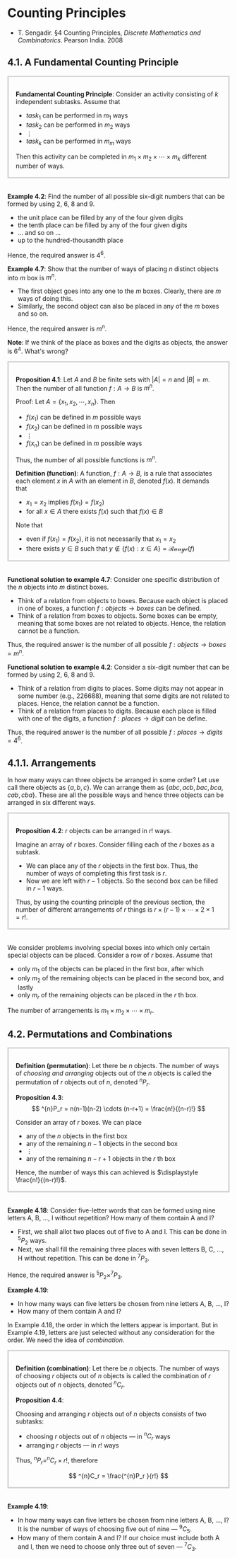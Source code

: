 <style>
  .definition, .proposition {
    padding: 1rem 1rem 0.2rem 1rem;
    border-style: solid;
    border-color: lightgrey;
    margin-bottom: 2rem;
  }
</style>

# Counting Principles

- T. Sengadir. &sect;4 Counting Principles, *Discrete Mathematics and Combinatorics*. Pearson India. 2008

## 4.1. A Fundamental Counting Principle

<article class="proposition">

**Fundamental Counting Principle**:
Consider an activity consisting of $k$ independent subtasks. Assume that

- $task_1$ can be performed in $m_1$ ways
- $task_2$ can be performed in $m_2$ ways
- &vellip;
- $task_k$ can be performed in $m_m$ ways

Then this activity can be completed in $m_1 \times m_2 \times \cdots \times m_k$ different number of ways.

</article>

**Example 4.2**:
Find the number of all possible six-digit numbers that can be formed by using 2, 6, 8 and 9.

- the unit place can be filled by any of the four given digits
- the tenth place can be filled by any of the four given digits
- &hellip; and so on &hellip;
- up to the hundred-thousandth place

Hence, the required answer is $4^6$.

**Example 4.7**:
Show that the number of ways of placing $n$ distinct objects into $m$ box is $m^n$.

- The first object goes into any one to the $m$ boxes. Clearly, there are $m$ ways of doing this.
- Similarly, the second object can also be placed in any of the $m$ boxes and so on.

Hence, the required answer is $m^n$.

**Note**:
If we think of the place as boxes and the digits as objects, the answer is $6^4$. What's wrong?

<article class="proposition">

**Proposition 4.1**:
Let $A$ and $B$ be finite sets with $|A|=n$ and $|B|=m$. Then the number of all function $f:A \to B$ is $m^n$.

Proof:
Let $A=\{x_1, x_2, \cdots, x_n\}$. Then

- $f(x_1)$ can be defined in $m$ possible ways
- $f(x_2)$ can be defined in $m$ possible ways
- &vellip;
- $f(x_n)$ can be defined in $m$ possible ways

Thus, the number of all possible functions is $m^n$.

**Definition (function)**:
A function, $f:A \to B$, is a rule that associates each element $x$ in $A$ with an element in $B$, denoted $f(x)$. It demands that

- $x_1 = x_2$ implies $f(x_1) = f(x_2)$
- for all $x \in A$ there exists $f(x)$ such that $f(x) \in B$

Note that

- even if $f(x_1) = f(x_2)$, it is not necessarily that $x_1 = x_2$
- there exists $y \in B$ such that $y \notin \{f(x):x \in A\} = \mathcal{Range}(f)$

</article>

**Functional solution to example 4.7**:
Consider one specific distribution of the $n$ objects into $m$ distinct boxes.

- Think of a relation from objects to boxes. Because each object is placed in one of boxes, a function $f:objects \to boxes$ can be defined.
- Think of a relation from boxes to objects. Some boxes can be empty, meaning that some boxes are not related to objects. Hence, the relation cannot be a function.

Thus, the required answer is the number of all possible $f:objects \to boxes = m^n$.

**Functional solution to example 4.2**:
Consider a six-digit number that can be formed by using 2, 6, 8 and 9.

- Think of a relation from digits to places. Some digits may not appear in some number (e.g., 226688), meaning that some digits are not related to places. Hence, the relation cannot be a function.
- Think of a relation from places to digits. Because each place is filled with one of the digits, a function $f:places \to digit$ can be define.

Thus, the required answer is the number of all possible $f:places \to digits = 4^6$.

## 4.1.1. Arrangements

In how many ways can three objects be arranged in some order? Let use call there objects as $\{a, b, c\}$. We can arrange them as $\{abc, acb, bac, bca, cab, cba\}$. These are all the possible ways and hence three objects can be arranged in six different ways.

<article class="proposition">

**Proposition 4.2**:
$r$ objects can be arranged in $r!$ ways.

Imagine an array of $r$ boxes. Consider filling each of the $r$ boxes as a subtask.

- We can place any of the $r$ objects in the first box. Thus, the number of ways of completing this first task is $r$.
- Now we are left with $r-1$ objects. So the second box can be filled in  $r-1$ ways.

Thus, by using the counting principle of the previous section, the number of different arrangements of $r$ things is $r \times (r-1) \times \cdots \times 2 \times 1 = r!$.

</article>

We consider problems involving special boxes into which only certain special objects can be placed. Consider a row of $r$ boxes. Assume that

- only $m_1$ of the objects can be placed in the first box, after which
- only $m_2$ of the remaining objects can be placed in the second box, and lastly
- only $m_r$ of the remaining objects can be placed in the $r$ th box.

The number of arrangements is $m_1 \times m_2 \times \cdots \times m_r$.

## 4.2. Permutations and Combinations

<article class="definition">

**Definition (permutation)**:
Let there be $n$ objects. The number of ways of *choosing and arranging* objects out of the $n$ objects is called the permutation of $r$ objects out of $n$, denoted $^{n}P_r$.

**Proposition 4.3**:
$$
^{n}P_r = n(n-1)(n-2) \cdots (n-r+1) = \frac{n!}{(n-r)!}
$$

Consider an array of $r$ boxes. We can place

- any of the $n$ objects in the first box
- any of the remaining $n-1$ objects in the second box
- &vellip;
- any of the remaining $n-r+1$ objects in the $r$ th box

Hence, the number of ways this can achieved is $\displaystyle \frac{n!}{(n-r)!}$.

</article>

**Example 4.18**:
Consider five-letter words that can be formed using nine letters A, B, &hellip;, I without repetition? How many of them contain A and I?

- First, we shall allot two places out of five to A and I. This can be done in $^{5}P_2$ ways.
- Next, we shall fill the remaining three places with seven letters B, C, &hellip;, H without repetition. This can be done in $^{7}P_3$.

Hence, the required answer is $^{5}P_2 \times ^{7}P_3$.

**Example 4.19**:

- In how many ways can five letters be chosen from nine letters A, B, &hellip;, I?
- How many of them contain A and I?

In Example 4.18, the order in which the letters appear is important. But in Example 4.19, letters are just selected without any consideration for the order. We need the idea of *combination*.

<article class="definition">

**Definition (combination)**:
Let there be $n$ objects. The number of ways of choosing $r$ objects out of $n$ objects is called the combination of $r$ objects out of $n$ objects, denoted $^{n}C_r$.

**Proposition 4.4**:

Choosing and arranging $r$ objects out of $n$ objects consists of two subtasks:

- choosing $r$ objects out of $n$ objects &mdash; in $^{n}C_r$ ways
- arranging $r$ objects &mdash; in $r!$ ways

Thus,
$^{n}P_r = ^{n}C_r \times r!$, therefore

$$
^{n}C_r = \frac{^{n}P_r }{r!}
$$

</article>

**Example 4.19**:

- In how many ways can five letters be chosen from nine letters A, B, &hellip;, I? It is the number of ways of choosing five out of nine &mdash; $^{9}C_5$.
- How many of them contain A and I? If our choice must include both A and I, then we need to choose only three out of seven &mdash; $^{7}C_3$.
